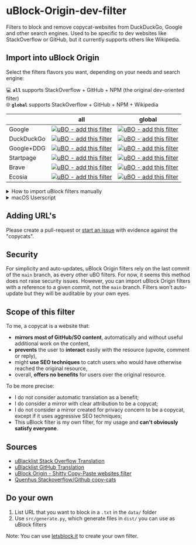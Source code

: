 # uBlock-Origin-dev-filter
Filters to block and remove copycat-websites from DuckDuckGo, Google and other search engines. Used to be specific to dev websites like StackOverflow or GitHub, but it currently supports others like Wikipedia.

## Import into uBlock Origin

Select the filters flavors you want, depending on your needs and search engine:

💻 **`all`** supports StackOverflow + GitHub + NPM (the original dev-oriented filter)  
🌐 **`global`** supports StackOverflow + GitHub + NPM + Wikipedia

|            | all                                                                                                                                                                                                                                                                                                                                           | global                                                                                                                                                                                                                                                                                                                                            |
|------------|------------------------------------------------------------------------------------------------------------------------------------------------------------------------------------------------------------------------------------------------------------------------------------------------------------------------------------------------|------------------------------------------------------------------------------------------------------------------------------------------------------------------------------------------------------------------------------------------------------------------------------------------------------------------------------------------------|
| Google     | [![uBO - add this filter](https://img.shields.io/static/v1?label=uBO&message=add+this+filter&color=de3f32&style=flat&logo=uBlock+Origin)](https://subscribe.adblockplus.org/?location=https%3A%2F%2Fraw.githubusercontent.com%2Fquenhus%2FuBlock-Origin-dev-filter%2Fmain%2Fdist%2Fgoogle%2Fall.txt&title=Google%20%2D%20All) | [![uBO - add this filter](https://img.shields.io/static/v1?label=uBO&message=add+this+filter&color=de3f32&style=flat&logo=uBlock+Origin)](https://subscribe.adblockplus.org/?location=https%3A%2F%2Fraw.githubusercontent.com%2Fquenhus%2FuBlock-Origin-dev-filter%2Fmain%2Fdist%2Fgoogle%2Fglobal.txt&title=Google%20%2D%20Global) |
| DuckDuckGo | [![uBO - add this filter](https://img.shields.io/static/v1?label=uBO&message=add+this+filter&color=fdd20a&style=flat&logo=uBlock+Origin)](https://subscribe.adblockplus.org/?location=https%3A%2F%2Fraw.githubusercontent.com%2Fquenhus%2FuBlock-Origin-dev-filter%2Fmain%2Fdist%2Fduckduckgo%2Fall.txt&title=DuckDuckGo%20%2D%20All) | [![uBO - add this filter](https://img.shields.io/static/v1?label=uBO&message=add+this+filter&color=fdd20a&style=flat&logo=uBlock+Origin)](https://subscribe.adblockplus.org/?location=https%3A%2F%2Fraw.githubusercontent.com%2Fquenhus%2FuBlock-Origin-dev-filter%2Fmain%2Fdist%2Fduckduckgo%2Fglobal.txt&title=DuckDuckGo%20%2D%20Global) |
| Google+DDG | [![uBO - add this filter](https://img.shields.io/static/v1?label=uBO&message=add+this+filter&color=9b59b6&style=flat&logo=uBlock+Origin)](https://subscribe.adblockplus.org/?location=https%3A%2F%2Fraw.githubusercontent.com%2Fquenhus%2FuBlock-Origin-dev-filter%2Fmain%2Fdist%2Fgoogle_duckduckgo%2Fall.txt&title=Google%2BDuckDuckGo%20%2D%20All) | [![uBO - add this filter](https://img.shields.io/static/v1?label=uBO&message=add+this+filter&color=9b59b6&style=flat&logo=uBlock+Origin)](https://subscribe.adblockplus.org/?location=https%3A%2F%2Fraw.githubusercontent.com%2Fquenhus%2FuBlock-Origin-dev-filter%2Fmain%2Fdist%2Fgoogle_duckduckgo%2Fglobal.txt&title=Google%2BDuckDuckGo%20%2D%20Global) |
| Startpage  | [![uBO - add this filter](https://img.shields.io/static/v1?label=uBO&message=add+this+filter&color=5b7bca&style=flat&logo=uBlock+Origin)](https://subscribe.adblockplus.org/?location=https%3A%2F%2Fraw.githubusercontent.com%2Fquenhus%2FuBlock-Origin-dev-filter%2Fmain%2Fdist%2Fstartpage%2Fall.txt&title=Startpage%20%2D%20All) | [![uBO - add this filter](https://img.shields.io/static/v1?label=uBO&message=add+this+filter&color=5b7bca&style=flat&logo=uBlock+Origin)](https://subscribe.adblockplus.org/?location=https%3A%2F%2Fraw.githubusercontent.com%2Fquenhus%2FuBlock-Origin-dev-filter%2Fmain%2Fdist%2Fstartpage%2Fglobal.txt&title=Startpage%20%2D%20Global) |
| Brave      | [![uBO - add this filter](https://img.shields.io/static/v1?label=uBO&message=add+this+filter&color=f25100&style=flat&logo=uBlock+Origin)](https://subscribe.adblockplus.org/?location=https%3A%2F%2Fraw.githubusercontent.com%2Fquenhus%2FuBlock-Origin-dev-filter%2Fmain%2Fdist%2Fbrave%2Fall.txt&title=Brave%20%2D%20All) | [![uBO - add this filter](https://img.shields.io/static/v1?label=uBO&message=add+this+filter&color=f25100&style=flat&logo=uBlock+Origin)](https://subscribe.adblockplus.org/?location=https%3A%2F%2Fraw.githubusercontent.com%2Fquenhus%2FuBlock-Origin-dev-filter%2Fmain%2Fdist%2Fbrave%2Fglobal.txt&title=Brave%20%2D%20Global) |
| Ecosia     | [![uBO - add this filter](https://img.shields.io/static/v1?label=uBO&message=add+this+filter&color=36acb8&style=flat&logo=uBlock+Origin)](https://subscribe.adblockplus.org/?location=https%3A%2F%2Fraw.githubusercontent.com%2Fquenhus%2FuBlock-Origin-dev-filter%2Fmain%2Fdist%2Fecosia%2Fall.txt&title=Ecosia%20%2D%20All) | [![uBO - add this filter](https://img.shields.io/static/v1?label=uBO&message=add+this+filter&color=36acb8&style=flat&logo=uBlock+Origin)](https://subscribe.adblockplus.org/?location=https%3A%2F%2Fraw.githubusercontent.com%2Fquenhus%2FuBlock-Origin-dev-filter%2Fmain%2Fdist%2Fecosia%2Fglobal.txt&title=Ecosia%20%2D%20Global) |

<details>
  <summary>How to import uBlock filters manually</summary>
  
### Manually import filters

  1. Open uBlock Origin settings
  2. Under the "Filter lists" tab, scroll to the bottom where it says “Custom” and click the “Import” checkbox to reveal the custom URL textbox
  3. Append the URL `https://raw.githubusercontent.com/quenhus/uBlock-Origin-dev-filter/main/dist/google_duckduckgo/all.txt` in the textbox
  4. Press `Apply Changes` in the upper left

  Note: In `dist/`, you can find filters for other search engines (Google, DuckDuckGo, Startpage or Brave). You can use and combine these filters by using the raw URL of `dist/` files.
</details>

<details>
  <summary>macOS Userscript</summary>
  
### macOS Userscript

For macOS users, this project also provide some Userscripts for Google+DuckDuckGo in `dist/userscript/google_duckduckgo/`

</details>

## Adding URL's

Please create a pull-request or [start an issue](https://github.com/quenhus/uBlock-Origin-dev-filter/issues/new?assignees=&labels=block-request&template=request-to-add-a-website-to-the-filter.md&title=Request%3A+add+COPYCAT_URL+to+the+filter) with evidence against the "copycats".

## Security

For simplicity and auto-updates, uBlock Origin filters rely on the last commit of the `main` branch, as every other uBO filters. For now, it seems this method does not raise security issues. However, you can import uBlock Origin filters with a reference to a given commit, not the `main` branch. Filters won't auto-update but they will be auditable by your own eyes.

## Scope of this filter

To me, a copycat is a website that: 
- **mirrors most of GitHub/SO content**, automatically and without useful additional work on the content,
- **prevents** the user to **interact** easily with the resource (upvote, comment or reply),
- might **use SEO techniques** to catch users who would have otherwise reached the original resource,
- overall, **offers no benefits** for users over the original resource.

To be more precise:
- I do not consider automatic translation as a benefit;
- I do consider a mirror with clear attribution to be a copycat;
- I do not consider a mirror created for privacy concern to be a copycat, except if it uses aggressive SEO techniques;
- This uBlock filter is my own filter, for my usage and **can't obviously satisfy everyone**.

## Sources

* [uBlacklist Stack Overflow Translation](https://github.com/arosh/ublacklist-stackoverflow-translation)
* [uBlacklist GitHub Translation](https://github.com/arosh/ublacklist-github-translation)
* [uBlock Origin - Shitty Copy-Paste websites filter](https://github.com/stroobants-dev/ublock-origin-shitty-copies-filter)
* [Quenhus Stackoverflow/Github copy-cats](https://gist.github.com/quenhus/6bd2c47e5780f726f0c96c0a2ee762a4)

## Do your own

1. List URL that you want to block in a `.txt` in the `data/` folder
2. Use `src/generate.py`, which generate files in `dist/` you can use as uBlock filters

Note: You can use [letsblock.it](https://letsblock.it/filters/search-results) to create your own filter.
